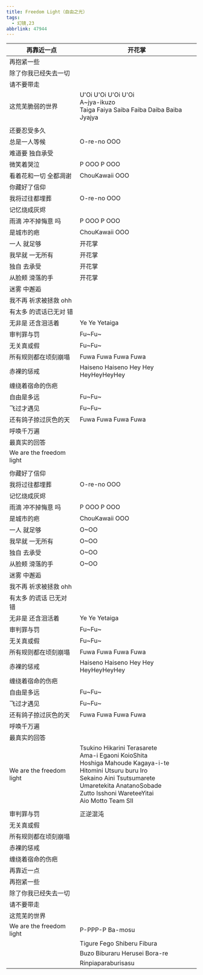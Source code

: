 ```yaml
---
title: Freedom Light（自由之光）
tags:
  - 幻镜,23
abbrlink: 47944
---
```

|再靠近一点|开花掌|
|--|--|
|再抱紧一些|      |
|除了你我已经失去一切|      |
|请不要带走|      |
|这荒芜脆弱的世界|U'Oi U'Oi U'Oi U'Oi<br>A~jya-ikuzo<br>Taiga Faiya Saiba Faiba Daiba Baiba Jyajya|
|      |      |
|还要忍受多久|      |
|总是一人等候|O-re-no OOO|
|难道要 独自承受|      |
|微笑着哭泣|P OOO P OOO|
|看着花和一切 全都凋谢|ChouKawaii OOO|
|你藏好了信仰|      |
|我将过往都埋葬|O-re-no OOO|
|记忆烧成灰烬|      |
|雨滴 冲不掉悔意 吗|P OOO P OOO|
|是城市的疤|ChouKawaii OOO|
|一人 就足够|开花掌|
|我早就 一无所有|开花掌|
|独自 去承受|开花掌|
|从脸颊 滑落的手|开花掌|
|迷雾 中邂逅|      |
|我不再 祈求被拯救 ohh|      |
|有太多 的谎话已无对 错|      |
|无非是 还含泪活着|Ye Ye Yetaiga|
|审判罪与罚|Fu~Fu~|
|无关真或假|Fu~Fu~|
|所有规则都在顷刻崩塌|Fuwa Fuwa Fuwa Fuwa|
|赤裸的惩戒|Haiseno Haiseno Hey Hey HeyHeyHeyHey|
|缠绕着宿命的伤疤|      |
|自由是多远|Fu~Fu~|
|飞过才遇见|Fu~Fu~|
|还有鸽子掠过灰色的天|Fuwa Fuwa Fuwa Fuwa|
|呼唤千万遍|      |
|最真实的回答|      |
|We are the freedom light|      |
|      |      |
|你藏好了信仰|      |
|我将过往都埋葬|O-re-no OOO|
|记忆烧成灰烬|      |
|雨滴 冲不掉悔意 吗|P OOO P OOO|
|是城市的疤|ChouKawaii OOO|
|一人 就足够|O~OO |
|我早就 一无所有|O~OO|
|独自 去承受|O~OO |
|从脸颊 滑落的手|O~OO|
|迷雾 中邂逅|      |
|我不再 祈求被拯救 ohh|      |
|有太多 的谎话 已无对 错|      |
|无非是 还含泪活着|Ye Ye Yetaiga|
|审判罪与罚|Fu~Fu~|
|无关真或假|Fu~Fu~|
|所有规则都在顷刻崩塌|Fuwa Fuwa Fuwa Fuwa|
|赤裸的惩戒|Haiseno Haiseno Hey Hey HeyHeyHeyHey|
|缠绕着宿命的伤疤|      |
|自由是多远|Fu~Fu~|
|飞过才遇见|Fu~Fu~|
|还有鸽子掠过灰色的天|Fuwa Fuwa Fuwa Fuwa|
|呼唤千万遍|      |
|最真实的回答|      |
|We are the freedom light|Tsukino Hikarini Terasarete<br>Ama-i Egaoni KoioShita<br>Hoshiga Mahoude Kagaya-i-te<br>Hitomini Utsuru buru Iro<br>Sekaino Aini Tsutsumarete<br>Umaretekita AnatanoSobade<br>Zutto Isshoni WareteeYitai<br>Aio Motto Team SII|
|      |      |
|审判罪与罚|正逆混沌|
|无关真或假|      |
|所有规则都在顷刻崩塌|      |
|赤裸的惩戒|      |
|缠绕着宿命的伤疤|      |
|再靠近一点|      |
|再抱紧一些|      |
|除了你我已经失去一切|      |
|请不要带走|      |
|这荒芜的世界|      |
|We are the freedom light|P-PPP-P Ba-mosu|
|      |Tigure Fego Shiberu Fibura|
|      |Buzo Biburaru Herusei Bora-re|
|      |Rinpiaparaburisasu|